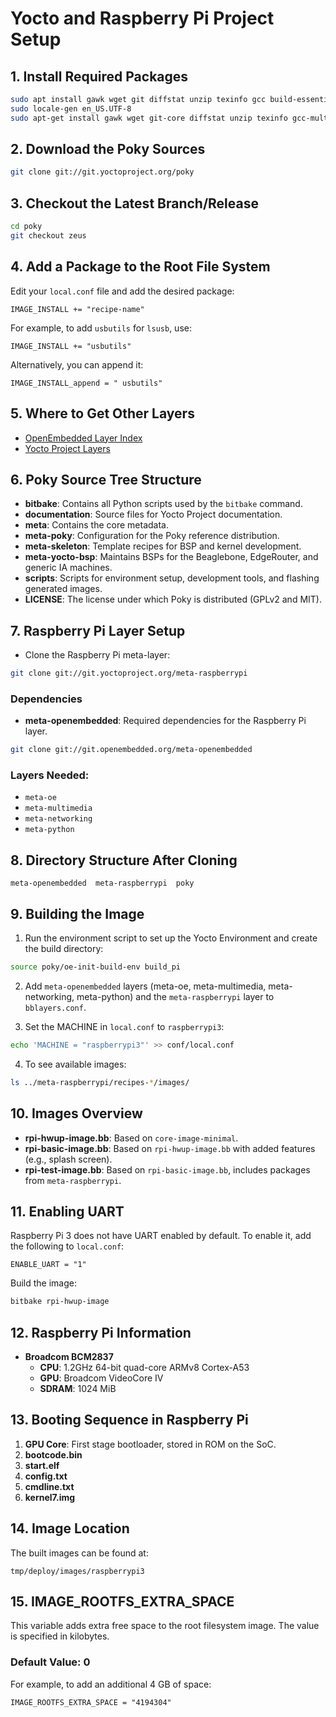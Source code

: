 
# Yocto and Raspberry Pi Project Setup

## 1. Install Required Packages
```bash
sudo apt install gawk wget git diffstat unzip texinfo gcc build-essential chrpath socat cpio python3 python3-pip python3-pexpect xz-utils debianutils iputils-ping python3-git python3-jinja2 python3-subunit zstd liblz4-tool file locales libacl1
sudo locale-gen en_US.UTF-8
sudo apt-get install gawk wget git-core diffstat unzip texinfo gcc-multilib build-essential chrpath socat cpio python2 python3 python3-pip python3-pexpect xz-utils debianutils iputils-ping python3-git python3-jinja2 libegl1-mesa libsdl1.2-dev xterm
```

## 2. Download the Poky Sources
```bash
git clone git://git.yoctoproject.org/poky
```

## 3. Checkout the Latest Branch/Release
```bash
cd poky
git checkout zeus
```

## 4. Add a Package to the Root File System
Edit your `local.conf` file and add the desired package:

```plaintext
IMAGE_INSTALL += "recipe-name"
```
For example, to add `usbutils` for `lsusb`, use:

```plaintext
IMAGE_INSTALL += "usbutils"
```
Alternatively, you can append it:

```plaintext
IMAGE_INSTALL_append = " usbutils"
```

## 5. Where to Get Other Layers
- [OpenEmbedded Layer Index](https://layers.openembedded.org/layerindex/branch/master/layers/)
- [Yocto Project Layers](https://www.yoctoproject.org/software-overview/layers/)

## 6. Poky Source Tree Structure
- **bitbake**: Contains all Python scripts used by the `bitbake` command.
- **documentation**: Source files for Yocto Project documentation.
- **meta**: Contains the core metadata.
- **meta-poky**: Configuration for the Poky reference distribution.
- **meta-skeleton**: Template recipes for BSP and kernel development.
- **meta-yocto-bsp**: Maintains BSPs for the Beaglebone, EdgeRouter, and generic IA machines.
- **scripts**: Scripts for environment setup, development tools, and flashing generated images.
- **LICENSE**: The license under which Poky is distributed (GPLv2 and MIT).

## 7. Raspberry Pi Layer Setup
- Clone the Raspberry Pi meta-layer:
```bash
git clone git://git.yoctoproject.org/meta-raspberrypi
```
### Dependencies
- **meta-openembedded**: Required dependencies for the Raspberry Pi layer.
```bash
git clone git://git.openembedded.org/meta-openembedded
```

### Layers Needed:
- `meta-oe`
- `meta-multimedia`
- `meta-networking`
- `meta-python`

## 8. Directory Structure After Cloning
```plaintext
meta-openembedded  meta-raspberrypi  poky
```

## 9. Building the Image
1. Run the environment script to set up the Yocto Environment and create the build directory:
```bash
source poky/oe-init-build-env build_pi
```

2. Add `meta-openembedded` layers (meta-oe, meta-multimedia, meta-networking, meta-python) and the `meta-raspberrypi` layer to `bblayers.conf`.

3. Set the MACHINE in `local.conf` to `raspberrypi3`:
```bash
echo 'MACHINE = "raspberrypi3"' >> conf/local.conf
```

4. To see available images:
```bash
ls ../meta-raspberrypi/recipes-*/images/
```

## 10. Images Overview
- **rpi-hwup-image.bb**: Based on `core-image-minimal`.
- **rpi-basic-image.bb**: Based on `rpi-hwup-image.bb` with added features (e.g., splash screen).
- **rpi-test-image.bb**: Based on `rpi-basic-image.bb`, includes packages from `meta-raspberrypi`.

## 11. Enabling UART
Raspberry Pi 3 does not have UART enabled by default. To enable it, add the following to `local.conf`:

```plaintext
ENABLE_UART = "1"
```

Build the image:

```bash
bitbake rpi-hwup-image
```

## 12. Raspberry Pi Information
- **Broadcom BCM2837**
  - **CPU**: 1.2GHz 64-bit quad-core ARMv8 Cortex-A53
  - **GPU**: Broadcom VideoCore IV
  - **SDRAM**: 1024 MiB

## 13. Booting Sequence in Raspberry Pi
1. **GPU Core**: First stage bootloader, stored in ROM on the SoC.
2. **bootcode.bin**
3. **start.elf**
4. **config.txt**
5. **cmdline.txt**
6. **kernel7.img**

## 14. Image Location
The built images can be found at:

```plaintext
tmp/deploy/images/raspberrypi3
```

## 15. IMAGE_ROOTFS_EXTRA_SPACE
This variable adds extra free space to the root filesystem image. The value is specified in kilobytes.

### Default Value: 0
For example, to add an additional 4 GB of space:

```plaintext
IMAGE_ROOTFS_EXTRA_SPACE = "4194304"
```
